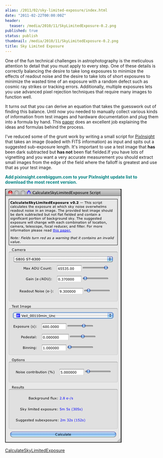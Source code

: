 ```yaml
---
alias: /2011/02/sky-limited-exposure/index.html
date: "2011-02-22T00:00:00Z"
header:
  teaser: /media/2010/11/SkyLimitedExposure-0.2.png
published: true
status: publish
thumbnail: /media/2010/11/SkyLimitedExposure-0.2.png
title: Sky Limited Exposure
---
```

One of the fun technical challenges in astrophotography is the meticulous attention to detail that you must apply to every step. One of these details is correctly balancing the desire to take long exposures to minimize the effects of readout noise and the desire to take lots of short exposures to minimize the wasted time of an exposure with a random defect such as cosmic ray strikes or tracking errors. Additionally, multiple exposures lets you use advanced pixel rejection techniques that require many images to function well.

It turns out that you can derive an equation that takes the guesswork out of finding this balance. Until now you needed to manually collect various kinds of information from test images and hardware documentation and plug them into a formula by hand. This [paper](http://www.hiddenloft.com/notes/SubExposures.pdf) does an excellent job explaining the ideas and formulas behind the process.

I've reduced some of the grunt work by writing a small script for [PixInsight](http://pixinsight.com) that takes an image (loaded with FITS information) as input and spits out a suggested sub-exposure length. It's important to use a test image that <strong>has</strong> been dark subtracted but <strong>has not</strong> been flat fielded.If you have lots of vignetting and you want a very accurate measurement you should extract small images from the edge of the field where the falloff is greatest and use that as your test image.

<strong><span style="color: #008080;">Add pixinsight.cerebiggum.com to your PixInsight update list to download the most recent version.</span></strong>

![](SkyLimitedExposure-0.2.png)

[CalculateSkyLimitedExposure](https://github.com/seanhoughton/CalculateSkyLimitedExposure)
